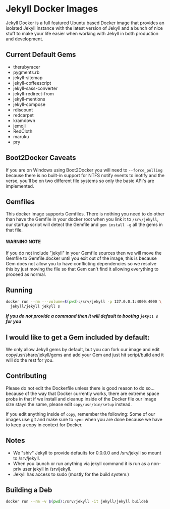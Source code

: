 # Jekyll Docker Images

Jekyll Docker is a full featured Ubuntu based Docker image that provides an
isolated Jekyll instance with the latest version of Jekyll and a bunch of nice
stuff to make your life easier when working with Jekyll in both production
and development.

## Current Default Gems

* therubyracer
* pygments.rb
* jekyll-sitemap
* jekyll-coffeescript
* jekyll-sass-converter
* jekyll-redirect-from
* jekyll-mentions
* jekyll-compose
* rdiscount
* redcarpet
* kramdown
* jemoji
* RedCloth
* maruku
* pry

## Boot2Docker Caveats

If you are on Windows using Boot2Docker you will need to `--force_polling`
because there is no built-in support for NTFS notify events to inotify and the
verse, you'll be on two different file systems so only the basic API's
are implemented.

## Gemfiles

This docker image supports Gemfiles.  There is nothing you need to do other
than have the Gemfile in your docker root when you link it to `/srv/jekyll`,
our startup script will detect the Gemfile and `gem install -g` all the gems in
that file.

#### WARNING NOTE

If you do not include "jekyll" in your Gemfile sources then we will move the
Gemfile to Gemfile.docker until you exit out of the image, this is because Gem
does not allow you to have conflicting dependencies so we resolve this by
just moving the file so that Gem can't find it allowing everything to proceed
as normal.

## Running

```sh
docker run --rm ---volume=$(pwd):/srv/jekyll -p 127.0.0.1:4000:4000 \
  jekyll/jekyll jekyll s
```

***If you do not provide a command then it will default to booting `jekyll s` for you***

## I would like to get a Gem included by default:

We only allow Jekyll gems by default, but you can fork our image and edit
copy/usr/share/jekyll/gems and add your Gem and just hit script/build and it will do
the rest for you.

## Contributing

Please do not edit the Dockerfile unless there is good reason to do so...
because of the way that Docker currently works, there are extreme space probs
in that if we install and cleanup inside of the Docker file our image
size stays the same, please edit `copy/usr/bin/setup` instead.

If you edit anything inside of `copy`, remember the following: Some of our
images use git and make sure to `sync` when you are done because we have to
keep a copy in context for Docker.

## Notes
  * We "shiv" Jekyll to provide defaults for 0.0.0.0 and /srv/jekyll so mount to /srv/jekyll.
  * When you launch or run anything via jekyll command it is run as a non-priv user jekyll in /srv/jekyll.
  * Jekyll has access to sudo (mostly for the build system.)

## Building a Deb

```sh
docker run --rm -v $(pwd):/srv/jekyll -it jekyll/jekyll buildeb
```
